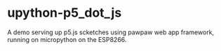 # upython-p5_dot_js
A demo serving up p5.js scketches using pawpaw web app framework, running on micropython on the ESP8266.
